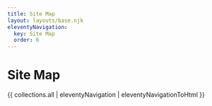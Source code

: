```yaml
---
title: Site Map
layout: layouts/base.njk
eleventyNavigation:
  key: Site Map
  order: 6
---
```

# Site Map

{{ collections.all | eleventyNavigation | eleventyNavigationToHtml }}